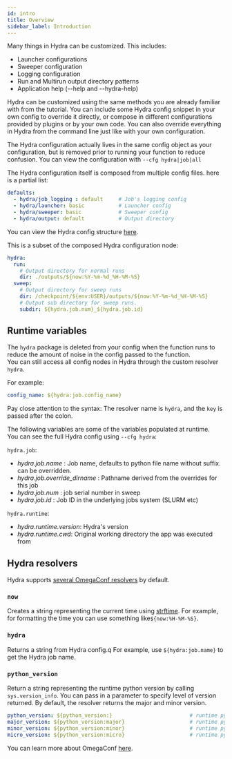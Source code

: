 ```yaml
---
id: intro
title: Overview
sidebar_label: Introduction
---
```


Many things in Hydra can be customized. This includes:
* Launcher configurations
* Sweeper configuration
* Logging configuration
* Run and Multirun output directory patterns
* Application help (--help and --hydra-help)

Hydra can be customized using the same methods you are already familiar with from the tutorial.
You can include some Hydra config snippet in your own config to override it directly, or compose in different
configurations provided by plugins or by your own code. You can also override everything in Hydra from the command 
line just like with your own configuration.

The Hydra configuration actually lives in the same config object as your configuration, but is removed prior to running
your function to reduce confusion.
You can view the configuration with `--cfg hydra|job|all`

The Hydra configuration itself is composed from multiple config files. here is a partial list:
```yaml
defaults:
  - hydra/job_logging : default     # Job's logging config
  - hydra/launcher: basic           # Launcher config
  - hydra/sweeper: basic            # Sweeper config
  - hydra/output: default           # Output directory
```
You can view the Hydra config structure [here](https://github.com/facebookresearch/hydra/tree/master/hydra/conf).

This is a subset of the composed Hydra configuration node:

```yaml
hydra:
  run:
    # Output directory for normal runs
    dir: ./outputs/${now:%Y-%m-%d_%H-%M-%S}
  sweep:
    # Output directory for sweep runs
    dir: /checkpoint/${env:USER}/outputs/${now:%Y-%m-%d_%H-%M-%S}
    # Output sub directory for sweep runs.
    subdir: ${hydra.job.num}_${hydra.job.id}
```

## Runtime variables
The `hydra` package is deleted from your config when the function runs to reduce the amount of noise
in the config passed to the function.  
You can still access all config nodes in Hydra through the custom resolver `hydra`. 

For example:
```yaml
config_name: ${hydra:job.config_name}
```
Pay close attention to the syntax: The resolver name is `hydra`, and the `key` is passed after the colon.

The following variables are some of the variables populated at runtime.  
You can see the full Hydra config using `--cfg hydra`:

`hydra.job`:
- *hydra.job.name* : Job name, defaults to python file name without suffix. can be overridden.
- *hydra.job.override_dirname* : Pathname derived from the overrides for this job
- *hydra.job.num* : job serial number in sweep
- *hydra.job.id* : Job ID in the underlying jobs system (SLURM etc) 

`hydra.runtime`:
- *hydra.runtime.version*: Hydra's version
- *hydra.runtime.cwd*: Original working directory the app was executed from

## Hydra resolvers

Hydra supports [several OmegaConf resolvers](https://github.com/facebookresearch/hydra/blob/master/hydra/core/utils.py) by default.

### `now`
Creates a string representing the current time using [strftime](https://docs.python.org/2/library/datetime.html#strftime-strptime-behavior).
For example, for formatting the time you can use something like`${now:%H-%M-%S}`.

### `hydra`
Returns a string from Hydra config.q
For example, use `${hydra:job.name}` to get the Hydra job name.

### `python_version`
Return a string representing the runtime python version by calling `sys.version_info`.
You can pass in a parameter to specify level of version returned. By default, the resolver returns the major and minor version.
```yaml
python_version: ${python_version:}                         # runtime python version, eg: 3.8
major_version: ${python_version:major}                     # runtime python major version, eg: 3
minor_version: ${python_version:minor}                     # runtime python version in the format major.minor, eg: 3.8
micro_version: ${python_version:micro}                     # runtime python version in the format major.minor.micro, eg: 3.8.2
```

You can learn more about OmegaConf <a class="external" href="https://omegaconf.readthedocs.io/en/latest/usage.html#access-and-manipulation" target="_blank">here</a>.
